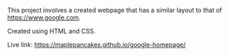 This project involves a created webpage that has a similar layout to that of https://www.google.com.

Created using HTML and CSS.

Live link: https://maplepancakes.github.io/google-homepage/
